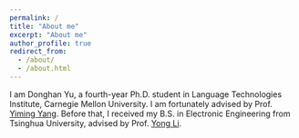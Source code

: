 ```yaml
---
permalink: /
title: "About me"
excerpt: "About me"
author_profile: true
redirect_from: 
  - /about/
  - /about.html
---
```


I am Donghan Yu, a fourth-year Ph.D. student in Language Technologies Institute, Carnegie Mellon University. I am fortunately advised by Prof. [Yiming Yang](https://www.cs.cmu.edu/~./yiming/). Before that, I received my B.S. in Electronic Engineering from Tsinghua University, advised by Prof. [Yong Li](http://fi.ee.tsinghua.edu.cn/~liyong/). 


